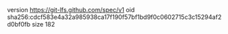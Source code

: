 version https://git-lfs.github.com/spec/v1
oid sha256:cdcf583e4a32a985938ca17f190f57bf1bd9f0c0602715c3c15294af2d0bf0fb
size 182
